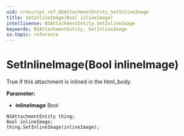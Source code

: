 ```yaml
---
uid: crmscript_ref_NSAttachmentEntity_SetInlineImage
title: SetInlineImage(Bool inlineImage)
intellisense: NSAttachmentEntity.SetInlineImage
keywords: NSAttachmentEntity, GetInlineImage
so.topic: reference
---
```


# SetInlineImage(Bool inlineImage)

True if this attachment is inlined in the html_body.

**Parameter:** 
 - **inlineImage** Bool

```crmscript
NSAttachmentEntity thing;
Bool inlineImage;
thing.SetInlineImage(inlineImage);
```

